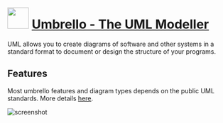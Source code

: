 ﻿# <img src="https://cdn.jsdelivr.net/gh/chtof/chocolatey-packages/automatic/umbrello/umbrello.png" width="48" height="48"/> [Umbrello - The UML Modeller](https://chocolatey.org/packages/umbrello)

UML allows you to create diagrams of software and other systems in a standard format to document or design the structure of your programs.

## Features
Most umbrello features and diagram types depends on the public UML standards.
More details [here](https://umbrello.kde.org/features.php).

![screenshot](https://cdn.jsdelivr.net/gh/chtof/chocolatey-packages/automatic/umbrello/screenshot.png)
